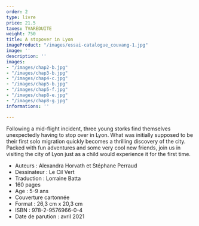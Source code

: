 ```yaml
---
order: 2
type: livre
price: 21.5
taxes: TVAREDUITE
weight: 750
title: A stopover in Lyon
imageProduct: "/images/essai-catalogue_couvang-1.jpg"
image: ''
description: ''
images:
- "/images/chap2-b.jpg"
- "/images/chap3-b.jpg"
- "/images/chap4-c.jpg"
- "/images/chap5-b.jpg"
- "/images/chap5-f.jpg"
- "/images/chap8-e.jpg"
- "/images/chap8-g.jpg"
informations: ''

---
```

Following a mid-flight incident, three young storks find themselves unexpectedly having to stop over in Lyon. What was initially supposed to be their first solo migration quickly becomes a thrilling discovery of the city. Packed with fun adventures and some very cool new friends, join us in visiting the city of Lyon just as a child would experience it for the first time.

* Auteurs : Alexandra Horvath et Stéphane Perraud
* Dessinateur : Le Cil Vert
* Traduction : Lorraine Batta
* 160 pages
* Age : 5-9 ans
* Couverture cartonnée
* Format : 26,3 cm x 20,3 cm
* ISBN : 978-2-9576966-0-4
* Date de parution : avril 2021